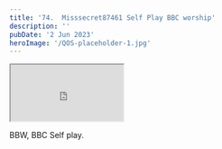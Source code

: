 ```yaml
---
title: '74.  Misssecret87461 Self Play BBC worship'
description: ''
pubDate: '2 Jun 2023'
heroImage: '/QOS-placeholder-1.jpg'
---
```

<iframe src="https://drive.google.com/file/d/1jPsGf4Cvr1JJPiIRPCEzFuX4zN1SR6WA/preview" width="200" height="100" allow="autoplay" allowfullscreen="allowfullscreen"></iframe>

BBW, BBC Self play.